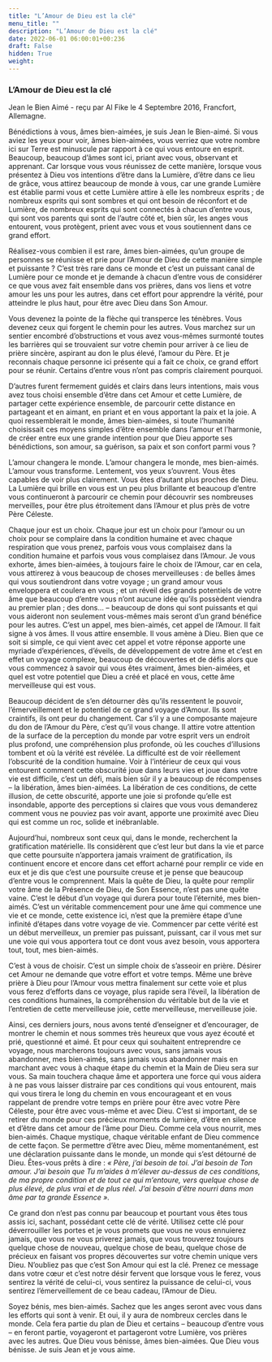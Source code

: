 ```yaml
---
title: "L’Amour de Dieu est la clé"
menu_title: ""
description: "L’Amour de Dieu est la clé"
date: 2022-06-01 06:00:01+00:236
draft: False
hidden: True
weight:
---
```

### L’Amour de Dieu est la clé

Jean le Bien Aimé - reçu par Al Fike le 4 Septembre 2016, Francfort, Allemagne.

Bénédictions à vous, âmes bien-aimées, je suis Jean le Bien-aimé. Si vous aviez les yeux pour voir, âmes bien-aimées, vous verriez que votre nombre ici sur Terre est minuscule par rapport à ce qui vous entoure en esprit. Beaucoup, beaucoup d’âmes sont ici, priant avec vous, observant et apprenant. Car lorsque vous vous réunissez de cette manière, lorsque vous présentez à Dieu vos intentions d’être dans la Lumière, d’être dans ce lieu de grâce, vous attirez beaucoup de monde à vous, car une grande Lumière est établie parmi vous et cette Lumière attire à elle les nombreux esprits ; de nombreux esprits qui sont sombres et qui ont besoin de réconfort et de Lumière, de nombreux esprits qui sont connectés à chacun d’entre vous, qui sont vos parents qui sont de l’autre côté et, bien sûr, les anges vous entourent, vous protègent, prient avec vous et vous soutiennent dans ce grand effort.

Réalisez-vous combien il est rare, âmes bien-aimées, qu’un groupe de personnes se réunisse et prie pour l’Amour de Dieu de cette manière simple et puissante ? C’est très rare dans ce monde et c’est un puissant canal de Lumière pour ce monde et je demande à chacun d’entre vous de considérer ce que vous avez fait ensemble dans vos prières, dans vos liens et votre amour les uns pour les autres, dans cet effort pour apprendre la vérité, pour atteindre le plus haut, pour être avec Dieu dans Son Amour.

Vous devenez la pointe de la flèche qui transperce les ténèbres. Vous devenez ceux qui forgent le chemin pour les autres. Vous marchez sur un sentier encombré d’obstructions et vous avez vous-mêmes surmonté toutes les barrières qui se trouvaient sur votre chemin pour arriver à ce lieu de prière sincère, aspirant au don le plus élevé, l’amour du Père. Et je reconnais chaque personne ici présente qui a fait ce choix, ce grand effort pour se réunir. Certains d’entre vous n’ont pas compris clairement pourquoi.

D’autres furent fermement guidés et clairs dans leurs intentions, mais vous avez tous choisi ensemble d’être dans cet Amour et cette Lumière, de partager cette expérience ensemble, de parcourir cette distance en partageant et en aimant, en priant et en vous apportant la paix et la joie. A quoi ressemblerait le monde, âmes bien-aimées, si toute l’humanité choisissait ces moyens simples d’être ensemble dans l’amour et l’harmonie, de créer entre eux une grande intention pour que Dieu apporte ses bénédictions, son amour, sa guérison, sa paix et son confort parmi vous ?

L’amour changera le monde. L’amour changera le monde, mes bien-aimés. L’amour vous transforme. Lentement, vos yeux s’ouvrent. Vous êtes capables de voir plus clairement. Vous êtes d’autant plus proches de Dieu. La Lumière qui brille en vous est un peu plus brillante et beaucoup d’entre vous continueront à parcourir ce chemin pour découvrir ses nombreuses merveilles, pour être plus étroitement dans l’Amour et plus près de votre Père Céleste.

Chaque jour est un choix. Chaque jour est un choix pour l’amour ou un choix pour se complaire dans la condition humaine et avec chaque respiration que vous prenez, parfois vous vous complaisez dans la condition humaine et parfois vous vous complaisez dans l’Amour. Je vous exhorte, âmes bien-aimées, à toujours faire le choix de l’Amour, car en cela, vous attirerez à vous beaucoup de choses merveilleuses : de belles âmes qui vous soutiendront dans votre voyage ; un grand amour vous enveloppera et coulera en vous ; et un réveil des grands potentiels de votre âme que beaucoup d’entre vous n’ont aucune idée qu’ils possèdent viendra au premier plan ; des dons… – beaucoup de dons qui sont puissants et qui vous aideront non seulement vous-mêmes mais seront d’un grand bénéfice pour les autres. C’est un appel, mes bien-aimés, cet appel de l’Amour. Il fait signe à vos âmes. Il vous attire ensemble. Il vous amène à Dieu. Bien que ce soit si simple, ce qui vient avec cet appel et votre réponse apporte une myriade d’expériences, d’éveils, de développement de votre âme et c’est en effet un voyage complexe, beaucoup de découvertes et de défis alors que vous commencez à savoir qui vous êtes vraiment, âmes bien-aimées, et quel est votre potentiel que Dieu a créé et placé en vous, cette âme merveilleuse qui est vous.

Beaucoup décident de s’en détourner dès qu’ils ressentent le pouvoir, l’émerveillement et le potentiel de ce grand voyage d’Amour. Ils sont craintifs, ils ont peur du changement. Car s’il y a une composante majeure du don de l’Amour du Père, c’est qu’il vous change. Il attire votre attention de la surface de la perception du monde par votre esprit vers un endroit plus profond, une compréhension plus profonde, où les couches d’illusions tombent et où la vérité est révélée. La difficulté est de voir réellement l’obscurité de la condition humaine. Voir à l’intérieur de ceux qui vous entourent comment cette obscurité joue dans leurs vies et joue dans votre vie est difficile, c’est un défi, mais bien sûr il y a beaucoup de récompenses – la libération, âmes bien-aimées. La libération de ces conditions, de cette illusion, de cette obscurité, apporte une joie si profonde qu’elle est insondable, apporte des perceptions si claires que vous vous demanderez comment vous ne pouviez pas voir avant, apporte une proximité avec Dieu qui est comme un roc, solide et inébranlable.

Aujourd’hui, nombreux sont ceux qui, dans le monde, recherchent la gratification matérielle. Ils considèrent que c’est leur but dans la vie et parce que cette poursuite n’apportera jamais vraiment de gratification, ils continuent encore et encore dans cet effort acharné pour remplir ce vide en eux et je dis que c’est une poursuite creuse et je pense que beaucoup d’entre vous le comprennent. Mais la quête de Dieu, la quête pour remplir votre âme de la Présence de Dieu, de Son Essence, n’est pas une quête vaine. C’est le début d’un voyage qui durera pour toute l’éternité, mes bien-aimés. C’est un véritable commencement pour une âme qui commence une vie et ce monde, cette existence ici, n’est que la première étape d’une infinité d’étapes dans votre voyage de vie. Commencer par cette vérité est un début merveilleux, un premier pas puissant, puissant, car il vous met sur une voie qui vous apportera tout ce dont vous avez besoin, vous apportera tout, tout, mes bien-aimés.

C’est à vous de choisir. C’est un simple choix de s’asseoir en prière. Désirer cet Amour ne demande que votre effort et votre temps. Même une brève prière à Dieu pour l’Amour vous mettra finalement sur cette voie et plus vous ferez d’efforts dans ce voyage, plus rapide sera l’éveil, la libération de ces conditions humaines, la compréhension du véritable but de la vie et l’entretien de cette merveilleuse joie, cette merveilleuse, merveilleuse joie.

Ainsi, ces derniers jours, nous avons tenté d’enseigner et d’encourager, de montrer le chemin et nous sommes très heureux que vous ayez écouté et prié, questionné et aimé. Et pour ceux qui souhaitent entreprendre ce voyage, nous marcherons toujours avec vous, sans jamais vous abandonner, mes bien-aimés, sans jamais vous abandonner mais en marchant avec vous à chaque étape du chemin et la Main de Dieu sera sur vous. Sa main touchera chaque âme et apportera une force qui vous aidera à ne pas vous laisser distraire par ces conditions qui vous entourent, mais qui vous tirera le long du chemin en vous encourageant et en vous rappelant de prendre votre temps en prière pour être avec votre Père Céleste, pour être avec vous-même et avec Dieu. C’est si important, de se retirer du monde pour ces précieux moments de lumière, d’être en silence et d’être dans cet amour de l’âme pour Dieu. Comme cela vous nourrit, mes bien-aimés. Chaque mystique, chaque véritable enfant de Dieu commence de cette façon. Se permettre d’être avec Dieu, même momentanément, est une déclaration puissante dans le monde, un monde qui s’est détourné de Dieu. Êtes-vous prêts à dire : *« Père, j’ai besoin de toi. J’ai besoin de Ton amour. J’ai besoin que Tu m’aides à m’élever au-dessus de ces conditions, de ma propre condition et de tout ce qui m’entoure, vers quelque chose de plus élevé, de plus vrai et de plus réel. J’ai besoin d’être nourri dans mon âme par ta grande Essence ».*

Ce grand don n’est pas connu par beaucoup et pourtant vous êtes tous assis ici, sachant, possédant cette clé de vérité. Utilisez cette clé pour déverrouiller les portes et je vous promets que vous ne vous ennuierez jamais, que vous ne vous priverez jamais, que vous trouverez toujours quelque chose de nouveau, quelque chose de beau, quelque chose de précieux en faisant vos propres découvertes sur votre chemin unique vers Dieu. N’oubliez pas que c’est Son Amour qui est la clé. Prenez ce message dans votre cœur et c’est notre désir fervent que lorsque vous le ferez, vous sentirez la vérité de celui-ci, vous sentirez la puissance de celui-ci, vous sentirez l’émerveillement de ce beau cadeau, l’Amour de Dieu.

Soyez bénis, mes bien-aimés. Sachez que les anges seront avec vous dans les efforts qui sont à venir. Et oui, il y aura de nombreux cercles dans le monde. Cela fera partie du plan de Dieu et certains – beaucoup d’entre vous – en feront partie, voyageront et partageront votre Lumière, vos prières avec les autres. Que Dieu vous bénisse, âmes bien-aimées. Que Dieu vous bénisse. Je suis Jean et je vous aime.

